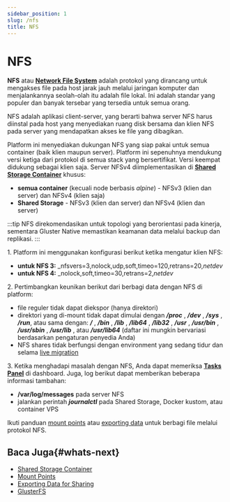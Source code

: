 ```yaml
---
sidebar_position: 1
slug: /nfs
title: NFS
---
```


# NFS

**NFS** atau **[Network File System](<https://tools.ietf.org/html/rfc7862>)** adalah protokol yang dirancang untuk mengakses file pada host jarak jauh melalui jaringan komputer dan menjalankannya seolah-olah itu adalah file lokal. Ini adalah standar yang populer dan banyak tersebar yang tersedia untuk semua orang.

NFS adalah aplikasi client-server, yang berarti bahwa server NFS harus diinstal pada host yang menyediakan ruang disk bersama dan klien NFS pada server yang mendapatkan akses ke file yang dibagikan.

Platform ini menyediakan dukungan NFS yang siap pakai untuk semua container (baik klien maupun server). Platform ini sepenuhnya mendukung versi ketiga dari protokol di semua stack yang bersertifikat. Versi keempat didukung sebagai klien saja. Server NFSv4 diimplementasikan di **[Shared Storage Container](<https://docs.dewacloud.com/docs/shared-storage-container/>)** khusus:

  * **semua container** (kecuali node berbasis _alpine_) - NFSv3 (klien dan server) dan NFSv4 (klien saja)
  * **Shared Storage** \- NFSv3 (klien dan server) dan NFSv4 (klien dan server)

:::tip 
NFS direkomendasikan untuk topologi yang berorientasi pada kinerja, sementara Gluster Native memastikan keamanan data melalui backup dan replikasi.
:::

1\. Platform ini menggunakan konfigurasi berikut ketika mengatur klien NFS:

  * **untuk NFS 3:** _nfsvers=3,nolock,udp,soft,timeo=120,retrans=20,_netdev_
  * **untuk NFS 4:** _nolock,soft,timeo=30,retrans=2,_netdev_

2\. Pertimbangkan keunikan berikut dari berbagi data dengan NFS di platform:

  * file reguler tidak dapat diekspor (hanya direktori)
  * direktori yang di-mount tidak dapat dimulai dengan _**/proc**_ , _**/dev**_ , _**/sys**_ , _**/run**_, atau sama dengan: _**/**_ , _**/bin**_ , _**/lib**_ , _**/lib64**_ , _**/lib32**_ , _**/usr**_ , _**/usr/bin**_ , _**/usr/sbin**_ , _**/usr/lib**_ , atau _**/usr/lib64**_ (daftar ini mungkin bervariasi berdasarkan pengaturan penyedia Anda)
  * NFS shares tidak berfungsi dengan environment yang sedang tidur dan selama [live migration](<https://docs.dewacloud.com/docs/environment-regions-migration/#live-migration>)

3\. Ketika menghadapi masalah dengan NFS, Anda dapat memeriksa **[Tasks Panel](<https://docs.dewacloud.com/docs/dashboard-guide/#tasks-panel>)** di dashboard. Juga, log berikut dapat memberikan beberapa informasi tambahan:

  * **/var/log/messages** pada server NFS
  * jalankan perintah _**journalctl**_ pada Shared Storage, Docker kustom, atau container VPS

Ikuti panduan [mount points](<https://docs.dewacloud.com/docs/mount-points/>) atau [exporting data](<https://docs.dewacloud.com/docs/storage-exports/>) untuk berbagi file melalui protokol NFS.

## Baca Juga{#whats-next}

  * [Shared Storage Container](<https://docs.dewacloud.com/docs/shared-storage-container/>)
  * [Mount Points](<https://docs.dewacloud.com/docs/mount-points/>)
  * [Exporting Data for Sharing](<https://docs.dewacloud.com/docs/storage-exports/>)
  * [GlusterFS](<https://docs.dewacloud.com/docs/glusterfs/>)